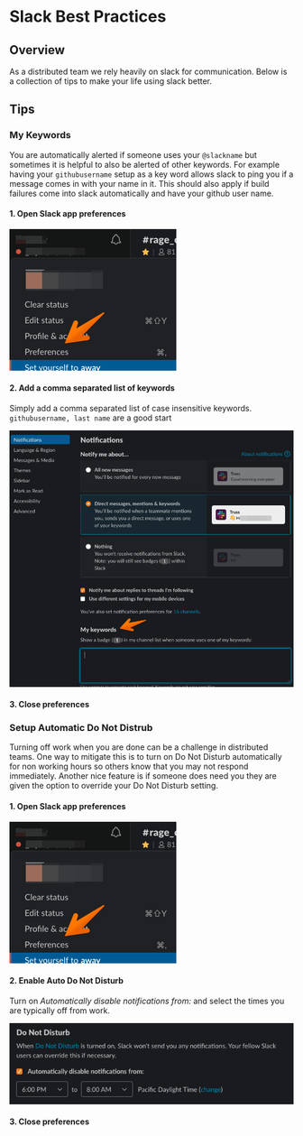 # Slack Best Practices

## Overview

As a distributed team we rely heavily on slack for communication. Below is a collection of tips to make your life using slack better.

## Tips

### My Keywords

You are automatically alerted if someone uses your `@slackname` but sometimes it is helpful to also be alerted of other keywords. For example having your `githubusername` setup as a key word allows slack to ping you if a message comes in with your name in it. This should also apply if build failures come into slack automatically and have your github user name.

#### 1. Open Slack app preferences

![Slack team menu | Preferences](imgs/slack_preferences.png)

#### 2. Add a comma separated list of keywords

Simply add a comma separated list of case insensitive keywords. `githubusername, last name` are a good start

![Notifications | My keywords](imgs/slack_keywords.png)

#### 3. Close preferences

### Setup Automatic Do Not Distrub

Turning off work when you are done can be a challenge in distributed teams. One way to mitigate this is to turn on Do Not Disturb automatically for non working hours so others know that you may not respond immediately. Another nice feature is if someone does need you they are given the option to override your Do Not Disturb setting.

#### 1. Open Slack app preferences

![Slack team menu | Preferences](imgs/slack_preferences.png)

#### 2. Enable Auto Do Not Disturb

Turn on _Automatically disable notifications from:_ and select the times you are typically off from work.

![Notifications | Do Not Disturb](imgs/slack_auto_do_not_disturb.png)

#### 3. Close preferences
